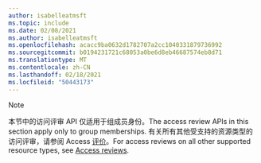 ```yaml
---
author: isabelleatmsft
ms.topic: include
ms.date: 02/08/2021
ms.author: isabelleatmsft
ms.openlocfilehash: acacc9ba0632d1782707a2cc1040331879736992
ms.sourcegitcommit: b0194231721c68053a0be6d8eb46687574eb8d71
ms.translationtype: MT
ms.contentlocale: zh-CN
ms.lasthandoff: 02/18/2021
ms.locfileid: "50443173"
---
```

<!-- markdownlint-disable MD041-->

>[!NOTE]
><span data-ttu-id="62188-101">本节中的访问评审 API 仅适用于组成员身份。</span><span class="sxs-lookup"><span data-stu-id="62188-101">The access review APIs in this section apply only to group memberships.</span></span> <span data-ttu-id="62188-102">有关所有其他受支持的资源类型的访问评审，请参阅 Access [评价](accessreviews-root.md)。</span><span class="sxs-lookup"><span data-stu-id="62188-102">For access reviews on all other supported resource types, see [Access reviews](accessreviews-root.md).</span></span>
